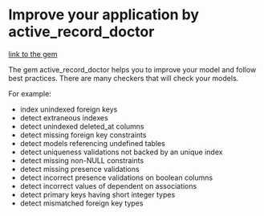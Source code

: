 # Improve your application by active_record_doctor

[link to the gem](https://github.com/gregnavis/active_record_doctor)

The gem active_record_doctor helps you to improve your model and follow best practices. There are many checkers that will check your models.

For example:

- index unindexed foreign keys
- detect extraneous indexes
- detect unindexed deleted_at columns
- detect missing foreign key constraints
- detect models referencing undefined tables
- detect uniqueness validations not backed by an unique index
- detect missing non-NULL constraints
- detect missing presence validations
- detect incorrect presence validations on boolean columns
- detect incorrect values of dependent on associations
- detect primary keys having short integer types
- detect mismatched foreign key types
